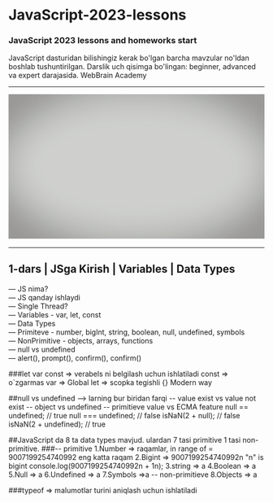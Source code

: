 # JavaScript-2023-lessons

### JavaScript 2023 lessons and homeworks start

JavaScript dasturidan bilishingiz kerak bo'lgan barcha mavzular no'ldan boshlab tushuntirilgan. Darslik uch qisimga bo'lingan: beginner, advanced va expert darajasida. WebBrain Academy

<hr>
<img src="./Webbrain.gif" alt="JavaScript">
<hr>
<h2>1-dars | JSga Kirish | Variables | Data Types</h2>

— JS nima? <br>
— JS qanday ishlaydi <br>
— Single Thread? <br>
— Variables - var, let, const <br>
— Data Types <br>
— Primiteve - number, bigInt, string, boolean, null, undefined, symbols <br>
— NonPrimitive - objects, arrays, functions <br>
— null vs undefined <br>
— alert(), prompt(), confirm(), confirm() <br>

###let var const => verabels ni belgilash uchun ishlatiladi
const => o`zgarmas
var => Global
let => scopka tegishli {} Modern way

##null vs undefined --> larning bur biridan farqi
-- value exist vs value not exist
-- object vs undefined
-- primitieve value vs ECMA feature
null == undefined; // true
null === undefined; // false
isNaN(2 + null); // false
isNaN(2 + undefined); // true

##JavaScript da 8 ta data types mavjud. ulardan 7 tasi primitive 1 tasi non-primitive.
###-- primitive
1.Number => raqamlar, in range of = 9007199254740992 eng katta raqam
2.Bigint => 9007199254740992n "n" is bigint
console.log(9007199254740992n + 1n);
3.string => a
4.Boolean => a
5.Null => a
6.Undefined => a
7.Symbols =>a
-- non-primitieve
8.Objects => a

###typeof => malumotlar turini aniqlash uchun ishlatiladi
